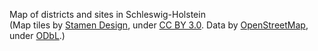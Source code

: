 <!-- .slide: data-background-image="resources/map_arch_sites.png"data-background-size="auto 99%" -->

<div class="caption">
<p class="caption-wrapper"><p class="caption">Map of districts and sites in Schleswig-Holstein<br>(Map tiles by <a href="http://stamen.com">Stamen Design</a>, under <a href="http://creativecommons.org/licenses/by/3.0">CC BY 3.0</a>. Data by <a href="http://openstreetmap.org">OpenStreetMap</a>, under <a href="http://www.openstreetmap.org/copyright">ODbL</a>.) </p></p>
</div>